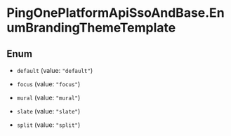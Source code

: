 # PingOnePlatformApiSsoAndBase.EnumBrandingThemeTemplate

## Enum


* `default` (value: `"default"`)

* `focus` (value: `"focus"`)

* `mural` (value: `"mural"`)

* `slate` (value: `"slate"`)

* `split` (value: `"split"`)


